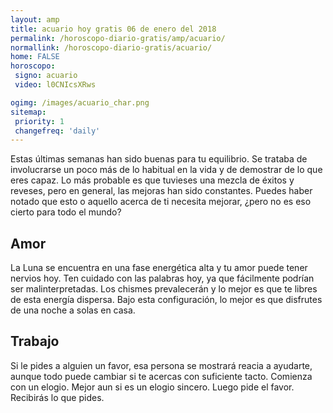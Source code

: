 ```yaml
---
layout: amp
title: acuario hoy gratis 06 de enero del 2018 
permalink: /horoscopo-diario-gratis/amp/acuario/
normallink: /horoscopo-diario-gratis/acuario/
home: FALSE
horoscopo:
 signo: acuario
 video: l0CNIcsXRws

ogimg: /images/acuario_char.png
sitemap:
 priority: 1
 changefreq: 'daily'
---
```



Estas últimas semanas han sido buenas para tu equilibrio. Se trataba de involucrarse un poco más de lo habitual en la vida y de demostrar de lo que eres capaz. Lo más probable es que tuvieses una mezcla de éxitos y reveses, pero en general, las mejoras han sido constantes. Puedes haber notado que esto o aquello acerca de ti necesita mejorar, ¿pero no es eso cierto para todo el mundo?

## Amor

La Luna se encuentra en una fase energética alta y tu amor puede tener nervios hoy. Ten cuidado con las palabras hoy, ya que fácilmente podrían ser malinterpretadas. Los chismes prevalecerán y lo mejor es que te libres de esta energía dispersa. Bajo esta configuración, lo mejor es que disfrutes de una noche a solas en casa.

## Trabajo

Si le pides a alguien un favor, esa persona se mostrará reacia a ayudarte, aunque todo puede cambiar si te acercas con suficiente tacto. Comienza con un elogio. Mejor aun si es un elogio sincero. Luego pide el favor. Recibirás lo que pides.